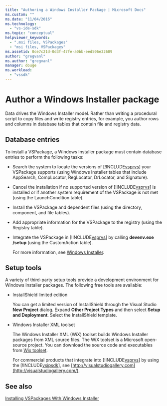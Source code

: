 ```yaml
---
title: "Authoring a Windows Installer Package | Microsoft Docs"
ms.custom: ""
ms.date: "11/04/2016"
ms.technology: 
  - "vs-ide-sdk"
ms.topic: "conceptual"
helpviewer_keywords: 
  - ".msi files, VSPackages"
  - "msi files, VSPackages"
ms.assetid: 0ce7c21d-0d3f-47fe-a0bb-eed506e32609
author: "gregvanl"
ms.author: "gregvanl"
manager: douge
ms.workload: 
  - "vssdk"
---
```

# Author a Windows Installer package
Data drives the Windows Installer model. Rather than writing a procedural script to copy files and write registry entries, for example, you author rows and columns in database tables that contain file and registry data.  
  
## Database entries  
To install a VSPackage, a Windows Installer package must contain database entries to perform the following tasks:  
  
- Search the system to locate the versions of [!INCLUDE[vsprvs](../../code-quality/includes/vsprvs_md.md)] your VSPackage supports (using Windows Installer tables that include AppSearch, CompLocator, RegLocator, DrLocator, and Signature).  
  
- Cancel the installation if no supported version of [!INCLUDE[vsprvs](../../code-quality/includes/vsprvs_md.md)] is installed or if another system requirement of the VSPackage is not met (using the LaunchCondition table).  
  
- Install the VSPackage and dependent files (using the directory, component, and file tables).  
  
- Add appropriate information for the VSPackage to the registry (using the Registry table).  
  
- Integrate the VSPackage in [!INCLUDE[vsprvs](../../code-quality/includes/vsprvs_md.md)] by calling **devenv.exe /setup** (using the CustomAction table).  
  
   For more information, see [Windows Installer](http://msdn.microsoft.com/library/cc185688\(VS.85\).aspx).  
  
## Setup tools  
A variety of third-party setup tools provide a development environment for Windows Installer packages. The following free tools are available:  
  
- InstallShield limited edition  
  
   You can get a limited version of InstallShield through the Visual Studio **New Project** dialog. Expand **Other Project Types** and then select **Setup and Deployment**. Select the InstallShield template.  
  
- Windows Installer XML toolset  
  
   The Windows Installer XML (WiX) toolset builds Windows Installer packages from XML source files. The WiX toolset is a Microsoft open-source project. You can download the source code and executables from [Wix toolset](http://sourceforge.net/projects/wix).  
  
   For commercial products that integrate into [!INCLUDE[vsprvs](../../code-quality/includes/vsprvs_md.md)] by using the [!INCLUDE[vsipsdk](../../extensibility/includes/vsipsdk_md.md)], see [http://visualstudiogallery.com](http://visualstudiogallery.com/).  
  
## See also  
 [Installing VSPackages With Windows Installer](../../extensibility/internals/installing-vspackages-with-windows-installer.md)